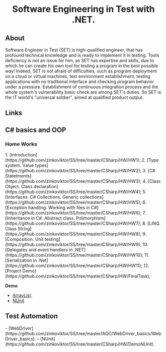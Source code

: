 <h1 align="center">Software Engineering in Test with .NET.</h1>

## About

<p>Software Engineer in Test (SET) is high-qualified engineer, that has profound technical knowledge and is ready to implement it in testing. Tools deficiency is not an issue for him, as SET has expertise and skills, due to which he can create his own tool for testing a program in the best possible way! Indeed, SET is not afraid of difficulties, such as program deployment on a cloud or virtual machines, test environment establishment, testing applications with no traditional interface and checking program behavior under a pressure. Establishment of continuous integration process and the whole system's vulnerability basic check are among SET's duties. So SET is the IT world's "universal soldier", aimed at qualified product output.</p>

## Links

<h2>C# basics and OOP</h2>
<h3>Home Works</h3>
1. [Introduction](https://github.com/zinkoviktor/SS/tree/master/CSharp/HW/HW1);
2. [Type system. Value types](https://github.com/zinkoviktor/SS/tree/master/CSharp/HW/HW2);
3. [C# Statetments](https://github.com/zinkoviktor/SS/tree/master/CSharp/HW/HW3);
4. [Class Object. Class declaration](https://github.com/zinkoviktor/SS/tree/master/CSharp/HW/HW4);
5. [Interfaces. C# Collections. Generic collections](https://github.com/zinkoviktor/SS/tree/master/CSharp/HW/HW5);
6. [Exception handling. Working with files in C#](https://github.com/zinkoviktor/SS/tree/master/CSharp/HW/HW6);
7. [Inheritance in C#. Abstract class. Polimorphism](https://github.com/zinkoviktor/SS/tree/master/CSharp/HW/HW7);
8. [LINQ. Class String](https://github.com/zinkoviktor/SS/tree/master/CSharp/HW/HW8);
9. [Composition. Unit testing](https://github.com/zinkoviktor/SS/tree/master/CSharp/HW/HW9);
10. [Delegates and event handlers in .NET](https://github.com/zinkoviktor/SS/tree/master/CSharp/HW/HW10);
11. [Serialization in .Net](https://github.com/zinkoviktor/SS/tree/master/CSharp/HW/HW11);
12. [Project Demo](https://github.com/zinkoviktor/SS/tree/master/CSharp/HW/FinalTask);

**Demo**
- [ArrayList](https://github.com/zinkoviktor/SS/tree/master/CSharp/HW/DemoArrayList).
- [NUnit](https://github.com/zinkoviktor/SS/tree/master/CSharp/HW/DemoNUnit)

<h2>Test Automation</h2>
- [WebDriver](https://github.com/zinkoviktor/SS/tree/master/AQC/WebDriver_basics/WebDriver_basics).
- [NUnit](https://github.com/zinkoviktor/SS/tree/master/CSharp/HW/DemoNUnit)

